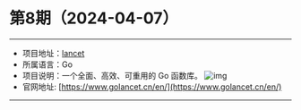 # 第8期（2024-04-07）

---
- 项目地址：[lancet](https://github.com/duke-git/lancet)
- 所属语言：Go
- 项目说明：一个全面、高效、可重用的 Go 函数库。
![img](/weekly/static/images/2024-04-07/1712480597.png)
- 官网地址: [https://www.golancet.cn/en/](https://www.golancet.cn/en/)
---
